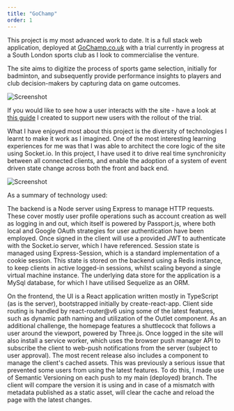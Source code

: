 ```yaml
---
title: "GoChamp"
order: 1
---
```


This project is my most advanced work to date. It is a full stack web application, deployed at [GoChamp.co.uk](https://www.gochamp.co.uk#link-info) with a trial currently in progress at a South London sports club as I look to commercialise the venture.

The site aims to digitize the process of sports game selection, initially for badminton, and subsequently provide performance insights to players and club decision-makers by capturing data on game outcomes.

![Screenshot](/images/gochamp-img-1.jpg#image-center)

If you would like to see how a user interacts with the site - have a look at [this guide](/gochamp-guide.pdf#link-info) I created to support new users with the rollout of the trial.

What I have enjoyed most about this project is the diversity of technologies I learnt to make it work as I imagined.
One of the most interesting learning experiences for me was that I was able to architect the core logic of the site using Socket.io. In this project, I have used it to drive real time synchronicity between all connected clients, and enable the adoption of a system of event driven state change across both the front and back end.

![Screenshot](/images/gochamp-img-2.png#image-center)

As a summary of technology used:

The backend is a Node server using Express to manage HTTP requests. These cover mostly user profile operations such as account creation as well as logging in and out, which itself is powered by Passport.js, where both local and Google OAuth strategies for user authentication have been employed. Once signed in the client will use a provided JWT to authenticate with the Socket.io server, which I have referenced. Session state is managed using Express-Session, which is a standard implementation of a cookie session. This state is stored on the backend using a Redis instance, to keep clients in active logged-in sessions, whilst scaling beyond a single virtual machine instance. The underlying data store for the application is a MySql database, for which I have utilised Sequelize as an ORM.

On the frontend, the UI is a React application written mostly in TypeScript (as is the server), bootstrapped initially by create-react-app. Client side routing is handled by react-router@v6 using some of the latest features, such as dynamic path naming and utilization of the Outlet component. As an additional challenge, the homepage features a shuttlecock that follows a user around the viewport, powered by Three.js. Once logged in the site will also install a service worker, which uses the browser push manager API to subscribe the client to web-push notifications from the server (subject to user approval). The most recent release also includes a component to manage the client's cached assets. This was previously a serious issue that prevented some users from using the latest features. To do this, I made use of Semantic Versioning on each push to my main (deployed) branch. The client will compare the version it is using and in case of a mismatch with metadata published as a static asset, will clear the cache and reload the page with the latest changes.
